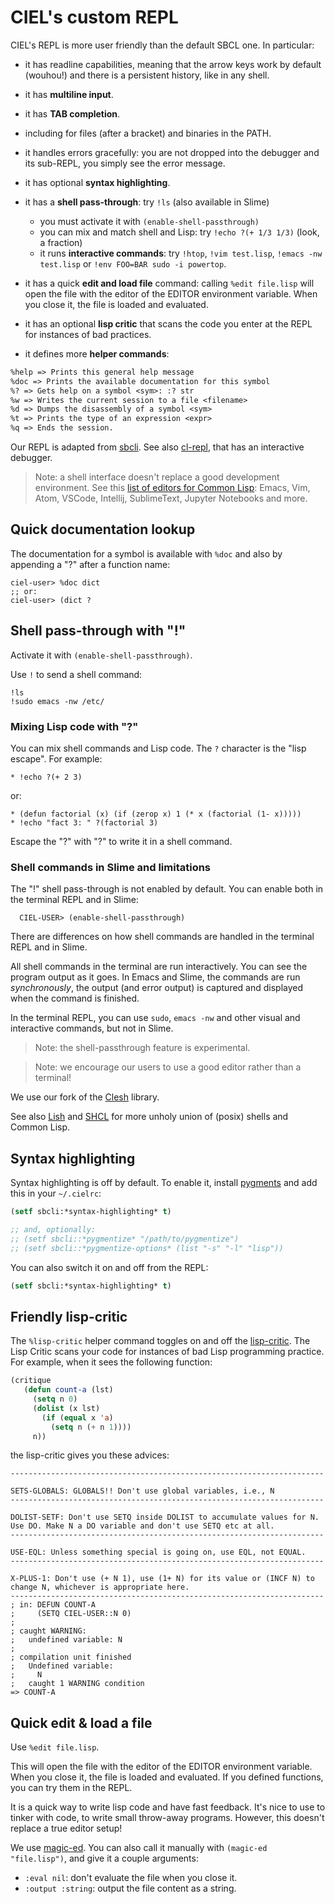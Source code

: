 # CIEL's custom REPL

CIEL's REPL is more user friendly than the default SBCL one. In particular:

-  it has readline capabilities, meaning that the arrow keys work by default (wouhou!) and there is a persistent history, like in any shell.
-  it has **multiline input**.
-  it has **TAB completion**.
  - including for files (after a bracket) and binaries in the PATH.
-  it handles errors gracefully: you are not dropped into the debugger and its sub-REPL, you simply see the error message.
-  it has optional **syntax highlighting**.
- it has a **shell pass-through**: try `!ls` (also available in Slime)
  - you must activate it with `(enable-shell-passthrough)`
  - you can mix and match shell and Lisp: try `!echo ?(+ 1/3 1/3)` (look, a fraction)
  - it runs **interactive commands**: try `!htop`, `!vim test.lisp`, `!emacs -nw test.lisp` or `!env FOO=BAR sudo -i powertop`.
- it has a quick **edit and load file** command: calling `%edit file.lisp` will open the file with the editor of the EDITOR environment variable. When you close it, the file is loaded and evaluated.
- it has an optional **lisp critic** that scans the code you enter at
  the REPL for instances of bad practices.

-  it defines more **helper commands**:

``` txt
%help => Prints this general help message
%doc => Prints the available documentation for this symbol
%? => Gets help on a symbol <sym>: :? str
%w => Writes the current session to a file <filename>
%d => Dumps the disassembly of a symbol <sym>
%t => Prints the type of an expression <expr>
%q => Ends the session.
```

Our REPL is adapted from [sbcli](https://github.com/hellerve/sbcli). See also [cl-repl](https://github.com/koji-kojiro/cl-repl/), that has an interactive debugger.

> Note: a shell interface doesn't replace a good development environment. See this [list of editors for Common Lisp](https://lispcookbook.github.io/cl-cookbook/editor-support.html): Emacs, Vim, Atom, VSCode, Intellij, SublimeText, Jupyter Notebooks and more.

## Quick documentation lookup

The documentation for a symbol is available with `%doc` and also by
appending a "?" after a function name:

```
ciel-user> %doc dict
;; or:
ciel-user> (dict ?
```

## Shell pass-through with "!"

Activate it with `(enable-shell-passthrough)`.

Use `!` to send a shell command:

```
!ls
!sudo emacs -nw /etc/
```

### Mixing Lisp code with "?"

You can mix shell commands and Lisp code. The `?` character is the
"lisp escape". For example:

    * !echo ?(+ 2 3)

or:

    * (defun factorial (x) (if (zerop x) 1 (* x (factorial (1- x)))))
    * !echo "fact 3: " ?(factorial 3)

Escape the "?" with "\?" to write it in a shell command.

### Shell commands in Slime and limitations

The "!" shell pass-through is not enabled by default. You can enable both in the terminal REPL and in Slime:

      CIEL-USER> (enable-shell-passthrough)

There are differences on how shell commands are handled in the terminal REPL and in Slime.

All shell commands in the terminal are run interactively. You can see
the program output as it goes. In Emacs and Slime, the commands are
run *synchronously*, the output (and error output) is captured and
displayed when the command is finished.

In the terminal REPL, you can use `sudo`, `emacs -nw` and other visual
and interactive commands, but not in Slime.

> Note: the shell-passthrough feature is experimental.

> Note: we encourage our users to use a good editor rather than a terminal!

We use our fork of the [Clesh](https://github.com/lisp-maintainers/clesh) library.

See also [Lish](https://github.com/nibbula/lish/) and [SHCL](https://github.com/bradleyjensen/shcl) for more unholy union of (posix) shells and Common Lisp.


## Syntax highlighting

Syntax highlighting is off by default. To enable it, install [pygments](https://pygments.org/) and add this in your `~/.cielrc`:

```lisp
(setf sbcli:*syntax-highlighting* t)

;; and, optionally:
;; (setf sbcli::*pygmentize* "/path/to/pygmentize")
;; (setf sbcli::*pygmentize-options* (list "-s" "-l" "lisp"))
```

You can also switch it on and off from the REPL:

```lisp
(setf sbcli:*syntax-highlighting* t)
```

## Friendly lisp-critic

The `%lisp-critic` helper command toggles on and off the
[lisp-critic](https://github.com/g000001/lisp-critic). The Lisp Critic
scans your code for instances of bad Lisp programming practice. For
example, when it sees the following function:


~~~lisp
(critique
   (defun count-a (lst)
     (setq n 0)
     (dolist (x lst)
       (if (equal x 'a)
         (setq n (+ n 1))))
     n))
~~~

the lisp-critic gives you these advices:

```
----------------------------------------------------------------------

SETS-GLOBALS: GLOBALS!! Don't use global variables, i.e., N
----------------------------------------------------------------------

DOLIST-SETF: Don't use SETQ inside DOLIST to accumulate values for N.
Use DO. Make N a DO variable and don't use SETQ etc at all.
----------------------------------------------------------------------

USE-EQL: Unless something special is going on, use EQL, not EQUAL.
----------------------------------------------------------------------

X-PLUS-1: Don't use (+ N 1), use (1+ N) for its value or (INCF N) to
change N, whichever is appropriate here.
----------------------------------------------------------------------
; in: DEFUN COUNT-A
;     (SETQ CIEL-USER::N 0)
;
; caught WARNING:
;   undefined variable: N
;
; compilation unit finished
;   Undefined variable:
;     N
;   caught 1 WARNING condition
=> COUNT-A
```

## Quick edit & load a file

Use `%edit file.lisp`.

This will open the file with the editor of the EDITOR environment variable. When you
close it, the file is loaded and evaluated. If you defined functions, you can try them in the REPL.

It is a quick way to write lisp code and have fast feedback. It's nice
to use to tinker with code, to write small throw-away
programs. However, this doesn't replace a true editor setup!

We use [magic-ed](https://github.com/sanel/magic-ed). You can also call it manually with `(magic-ed "file.lisp")`, and give it a couple arguments:

- `:eval nil`: don't evaluate the file when you close it.
- `:output :string`: output the file content as a string.
